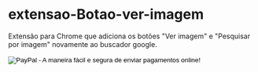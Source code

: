 # extensao-Botao-ver-imagem
Extensão para Chrome que adiciona os botões "Ver imagem" e "Pesquisar por imagem" novamente ao buscador google.

<html>
  
<form action="https://www.paypal.com/cgi-bin/webscr" method="post" target="_top">
<input type="hidden" name="cmd" value="_s-xclick">
<input type="hidden" name="hosted_button_id" value="4Q35DXW62Y4RE">
<input type="image" src="https://www.paypalobjects.com/pt_BR/i/btn/btn_donate_LG.gif" border="0" name="submit" alt="PayPal - A maneira fácil e segura de enviar pagamentos online!">
<img alt="" border="0" src="https://www.paypalobjects.com/pt_BR/i/scr/pixel.gif" width="1" height="1">
</form>

</html>
